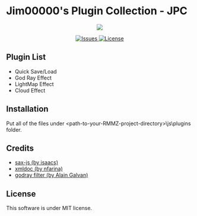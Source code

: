 # Jim00000's Plugin Collection - JPC

<div>
    <p align="center">
        <img src="https://steamcdn-a.akamaihd.net/steam/apps/1096900/header.jpg?t=1599085057">
    </p>
    <p align="center">
        <a href="https://github.com/Jim00000/RMMZ-Plugin-Collection/issues">
            <img src="https://img.shields.io/github/issues/Jim00000/RMMZ-Plugin-Collection" alt="Issues">
        </a>
        <a href="https://github.com/Jim00000/RMMZ-Plugin-Collection/blob/master/LICENSE">
            <img src="https://img.shields.io/github/license/Jim00000/RMMZ-Plugin-Collection" alt="License">
        </a>
    </p>
</div>

## Plugin List
- Quick Save/Load
- God Ray Effect
- LightMap Effect
- Cloud Effect

## Installation

Put all of the files under \<path-to-your-RMMZ-project-directory\>\js\plugins folder.

## Credits
- [sax-js (by isaacs)](https://github.com/isaacs/sax-js)
- [xmldoc (by nfarina)](https://github.com/nfarina/xmldoc)
- [godray filter (by Alain Galvan)](https://github.com/pixijs/pixi-filters/tree/master/filters/godray)

## License

This software is under MIT license.